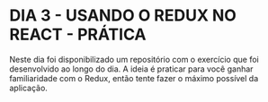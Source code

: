 # DIA 3 - USANDO O REDUX NO REACT - PRÁTICA

Neste dia foi disponibilizado um repositório com o exercício que foi desenvolvido ao longo do dia.
A ideia é praticar para você ganhar familiaridade com o Redux, então tente fazer o máximo possível da aplicação.